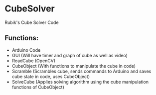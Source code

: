 # CubeSolver
Rubik's Cube Solver Code
## Functions:
- Arduino Code
- GUI (Will have timer and graph of cube as well as video)
- ReadCube (OpenCV)
- CubeObject (With functions to manipulate the cube in code)
- Scramble (Scrambles cube, sends commands to Arduino and saves cube state in code, uses CubeObject)
- SolveCube (Applies solving algorithm using the cube manipulation functions of CubeObject)

